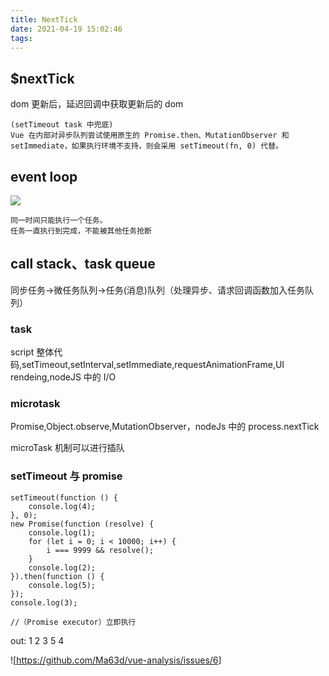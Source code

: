 ```yaml
---
title: NextTick
date: 2021-04-19 15:02:46
tags:
---
```


## $nextTick

dom 更新后，延迟回调中获取更新后的 dom

```
(setTimeout task 中兜底)
Vue 在内部对异步队列尝试使用原生的 Promise.then、MutationObserver 和 setImmediate，如果执行环境不支持，则会采用 setTimeout(fn, 0) 代替。
```

## event loop

![](https://pic1.zhimg.com/v2-ad1a251cb91d37625185a4fb874494fc_r.jpg)

```
同一时间只能执行一个任务。
任务一直执行到完成，不能被其他任务抢断
```

## call stack、task queue

同步任务->微任务队列->任务(消息)队列（处理异步、请求回调函数加入任务队列）

### task

script 整体代码,setTimeout,setInterval,setImmediate,requestAnimationFrame,UI rendeing,nodeJS 中的 I/O

### microtask

Promise,Object.observe,MutationObserver，nodeJs 中的 process.nextTick

microTask 机制可以进行插队

### setTimeout 与 promise

```
setTimeout(function () {
    console.log(4);
}, 0);
new Promise(function (resolve) {
    console.log(1);
    for (let i = 0; i < 10000; i++) {
        i === 9999 && resolve();
    }
    console.log(2);
}).then(function () {
    console.log(5);
});
console.log(3);

//（Promise executor）立即执行
```

out: 1 2 3 5 4

![https://github.com/Ma63d/vue-analysis/issues/6]
